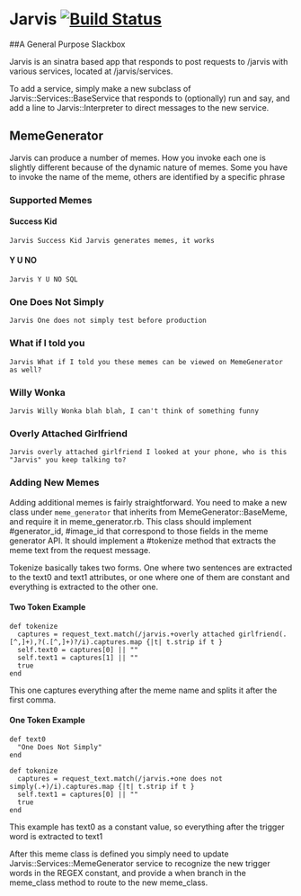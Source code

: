 # Jarvis [![Build Status](https://travis-ci.org/DVG/jarvis.svg?branch=master)](https://travis-ci.org/DVG/jarvis)

##A General Purpose Slackbox

Jarvis is an sinatra based app that responds to post requests to /jarvis with various services, located at /jarvis/services.

To add a service, simply make a new subclass of Jarvis::Services::BaseService that responds to (optionally) run and say, and add a line to Jarvis::Interpreter to direct messages to the new service.

## MemeGenerator

Jarvis can produce a number of memes. How you invoke each one is slightly different because of the dynamic nature of memes. Some you have to invoke the name of the meme, others are identified by a specific phrase

### Supported Memes

#### Success Kid

```
Jarvis Success Kid Jarvis generates memes, it works
```

#### Y U NO

```
Jarvis Y U NO SQL
```

### One Does Not Simply

```
Jarvis One does not simply test before production
```

### What if I told you

```
Jarvis What if I told you these memes can be viewed on MemeGenerator as well?
```

### Willy Wonka

```
Jarvis Willy Wonka blah blah, I can't think of something funny
```

### Overly Attached Girlfriend

```
Jarvis overly attached girlfriend I looked at your phone, who is this "Jarvis" you keep talking to?
```

### Adding New Memes

Adding additional memes is fairly straightforward. You need to make a new class under `meme_generator` that inherits from MemeGenerator::BaseMeme, and require it in meme_generator.rb. This class should implement #generator_id, #image_id that correspond to those fields in the meme generator API. It should implement a #tokenize method that extracts the meme text from the request message.

Tokenize basically takes two forms. One where two sentences are extracted to the text0 and text1 attributes, or one where one of them are constant and everything is extracted to the other one.

#### Two Token Example

```
def tokenize
  captures = request_text.match(/jarvis.+overly attached girlfriend(.[^,]+),?(.[^,]+)?/i).captures.map {|t| t.strip if t }
  self.text0 = captures[0] || ""
  self.text1 = captures[1] || ""
  true
end
```

This one captures everything after the meme name and splits it after the first comma.

#### One Token Example

```
def text0
  "One Does Not Simply"
end

def tokenize
  captures = request_text.match(/jarvis.+one does not simply(.+)/i).captures.map {|t| t.strip if t }
  self.text1 = captures[0] || ""
  true
end
```

This example has text0 as a constant value, so everything after the trigger word is extracted to text1

After this meme class is defined you simply need to update Jarvis::Services::MemeGenerator service to recognize the new trigger words in the REGEX constant, and provide a when branch in the meme_class method to route to the new meme_class. 
